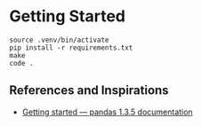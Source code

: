 # Getting Started

```shell
source .venv/bin/activate
pip install -r requirements.txt
make
code .
```


## References and Inspirations

- [Getting started — pandas 1\.3\.5 documentation](https://pandas.pydata.org/docs/getting_started/)
